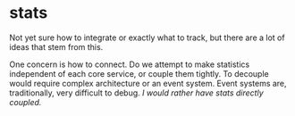 
# stats

Not yet sure how to integrate or exactly what to track, but there are a lot of ideas that stem from this.

One concern is how to connect.  Do we attempt to make statistics independent of each core service, or couple them tightly.  To decouple would require complex architecture or an event system.  Event systems are, traditionally, very difficult to debug.  _I would rather have stats directly coupled._
